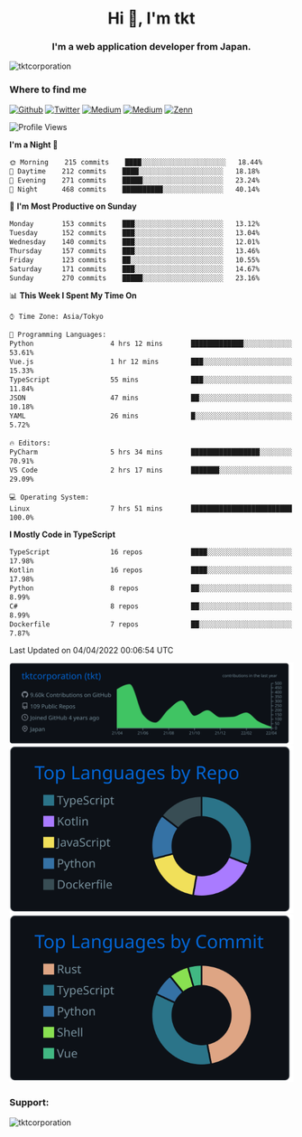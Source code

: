 <h1 align="center">Hi 👋, I'm tkt</h1>
<h3 align="center">I'm a web application developer from Japan.</h3>

<p align="left"> <img src="https://komarev.com/ghpvc/?username=tktcorporation&label=Profile%20views&color=0e75b6&style=flat" alt="tktcorporation" /> </p>

<h3>Where to find me</h3>
<p>
<a href="https://github.com/tktcorporation" target="_blank"><img alt="Github" src="https://img.shields.io/badge/GitHub-%2312100E.svg?&style=for-the-badge&logo=Github&logoColor=white" /></a>
<a href="https://twitter.com/tktcorporation" target="_blank"><img alt="Twitter" src="https://img.shields.io/badge/twitter-%231DA1F2.svg?&style=for-the-badge&logo=twitter&logoColor=white" /></a>
<a href="https://www.linkedin.com/in/tktcorporation" target="_blank"><img alt="Medium" src="https://img.shields.io/badge/linkdin-0a66c2.svg?&style=for-the-badge&logo=linkedin&logoColor=white" /></a>
<a href="https://qiita.com/tktcorporation" target="_blank"><img alt="Medium" src="https://img.shields.io/badge/qiita-55C500.svg?&style=for-the-badge&logo=qiita&logoColor=white" /></a>
<a href="https://zenn.dev/tktcorporation" target="_blank"><img alt="Zenn" src="https://img.shields.io/badge/Zenn-3EA8FF.svg?&style=for-the-badge&logo=Zenn&logoColor=white" /></a>
</p>
  
<!--START_SECTION:waka-->
![Profile Views](http://img.shields.io/badge/Profile%20Views-1-blue)

**I'm a Night 🦉** 

```text
🌞 Morning    215 commits    ████░░░░░░░░░░░░░░░░░░░░░   18.44% 
🌆 Daytime    212 commits    ████░░░░░░░░░░░░░░░░░░░░░   18.18% 
🌃 Evening    271 commits    █████░░░░░░░░░░░░░░░░░░░░   23.24% 
🌙 Night      468 commits    ██████████░░░░░░░░░░░░░░░   40.14%

```
📅 **I'm Most Productive on Sunday** 

```text
Monday       153 commits    ███░░░░░░░░░░░░░░░░░░░░░░   13.12% 
Tuesday      152 commits    ███░░░░░░░░░░░░░░░░░░░░░░   13.04% 
Wednesday    140 commits    ███░░░░░░░░░░░░░░░░░░░░░░   12.01% 
Thursday     157 commits    ███░░░░░░░░░░░░░░░░░░░░░░   13.46% 
Friday       123 commits    ██░░░░░░░░░░░░░░░░░░░░░░░   10.55% 
Saturday     171 commits    ███░░░░░░░░░░░░░░░░░░░░░░   14.67% 
Sunday       270 commits    █████░░░░░░░░░░░░░░░░░░░░   23.16%

```


📊 **This Week I Spent My Time On** 

```text
⌚︎ Time Zone: Asia/Tokyo

💬 Programming Languages: 
Python                   4 hrs 12 mins       █████████████░░░░░░░░░░░░   53.61% 
Vue.js                   1 hr 12 mins        ███░░░░░░░░░░░░░░░░░░░░░░   15.33% 
TypeScript               55 mins             ███░░░░░░░░░░░░░░░░░░░░░░   11.84% 
JSON                     47 mins             ██░░░░░░░░░░░░░░░░░░░░░░░   10.18% 
YAML                     26 mins             █░░░░░░░░░░░░░░░░░░░░░░░░   5.72%

🔥 Editors: 
PyCharm                  5 hrs 34 mins       █████████████████░░░░░░░░   70.91% 
VS Code                  2 hrs 17 mins       ███████░░░░░░░░░░░░░░░░░░   29.09%

💻 Operating System: 
Linux                    7 hrs 51 mins       █████████████████████████   100.0%

```

**I Mostly Code in TypeScript** 

```text
TypeScript               16 repos            ████░░░░░░░░░░░░░░░░░░░░░   17.98% 
Kotlin                   16 repos            ████░░░░░░░░░░░░░░░░░░░░░   17.98% 
Python                   8 repos             ██░░░░░░░░░░░░░░░░░░░░░░░   8.99% 
C#                       8 repos             ██░░░░░░░░░░░░░░░░░░░░░░░   8.99% 
Dockerfile               7 repos             ██░░░░░░░░░░░░░░░░░░░░░░░   7.87%

```



 Last Updated on 04/04/2022 00:06:54 UTC
<!--END_SECTION:waka-->

[![](https://raw.githubusercontent.com/tktcorporation/tktcorporation/master/profile-summary-card-output/github_dark/0-profile-details.svg)](https://github.com/vn7n24fzkq/github-profile-summary-cards)
[![](https://raw.githubusercontent.com/tktcorporation/tktcorporation/master/profile-summary-card-output/github_dark/1-repos-per-language.svg)](https://github.com/vn7n24fzkq/github-profile-summary-cards) [![](https://raw.githubusercontent.com/tktcorporation/tktcorporation/master/profile-summary-card-output/github_dark/2-most-commit-language.svg)](https://github.com/vn7n24fzkq/github-profile-summary-cards)

<h3 align="left">Support:</h3>
<p><a href="https://www.buymeacoffee.com/tktcorporation"> <img align="left" src="https://cdn.buymeacoffee.com/buttons/v2/default-yellow.png" height="50" width="210" alt="tktcorporation" /></a></p><br><br>
